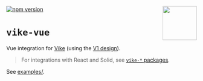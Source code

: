 <!-- WARNING: keep links absolute in this file so they work on NPM too -->

[<img src="https://vike.dev/vike-readme.svg" align="right" height="90">](https://vike.dev)
[![npm version](https://img.shields.io/npm/v/vike-vue)](https://www.npmjs.com/package/vike-vue)

# `vike-vue`

Vue integration for [Vike](https://vike.dev/) (using the [V1 design](https://vike.dev/migration/v1-design)).

> For integrations with React and Solid, see
> [`vike-*` packages](https://vike.dev/vike-packages).

See [examples/](https://github.com/vikejs/vike-vue/tree/main/examples).

